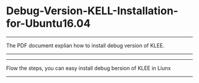 # Debug-Version-KELL-Installation-for-Ubuntu16.04

-------------------------------------------------------------------------------

The PDF document explian how to install debug version of KLEE.

-------------------------------------------------------------------------------

-------------------------------------------------------------------------------

Flow the steps, you can easy install debug bersion of KLEE in Liunx

-------------------------------------------------------------------------------


